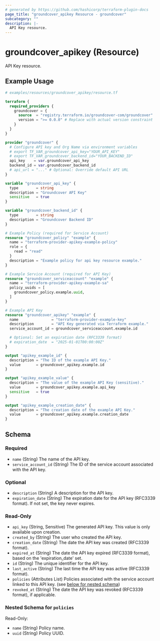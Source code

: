 ```yaml
---
# generated by https://github.com/hashicorp/terraform-plugin-docs
page_title: "groundcover_apikey Resource - groundcover"
subcategory: ""
description: |-
  API Key resource.
---
```


# groundcover_apikey (Resource)

API Key resource.

## Example Usage

```terraform
# examples/resources/groundcover_apikey/resource.tf

terraform {
  required_providers {
    groundcover = {
      source  = "registry.terraform.io/groundcover-com/groundcover"
      version = ">= 0.0.0" # Replace with actual version constraint
    }
  }
}

provider "groundcover" {
  # Configure API key and Org Name via environment variables
  # export TF_VAR_groundcover_api_key="YOUR_API_KEY"
  # export TF_VAR_groundcover_backend_id="YOUR_BACKEND_ID"
  api_key    = var.groundcover_api_key
  backend_id = var.groundcover_backend_id
  # api_url = "..." # Optional: Override default API URL
}

variable "groundcover_api_key" {
  type        = string
  description = "Groundcover API Key"
  sensitive   = true
}

variable "groundcover_backend_id" {
  type        = string
  description = "Groundcover Backend ID"
}

# Example Policy (required for Service Account)
resource "groundcover_policy" "example" {
  name = "terraform-provider-apikey-example-policy"
  role = {
    read = "read"
  }
  description = "Example policy for api key resource example."
}

# Example Service Account (required for API Key)
resource "groundcover_serviceaccount" "example" {
  name = "terraform-provider-apikey-example-sa"
  policy_uuids = [
    groundcover_policy.example.uuid,
  ]
}

# Example API Key
resource "groundcover_apikey" "example" {
  name               = "terraform-provider-example-key"
  description        = "API Key generated via Terraform example."
  service_account_id = groundcover_serviceaccount.example.id

  # Optional: Set an expiration date (RFC3339 format)
  # expiration_date  = "2025-01-01T00:00:00Z"
}

output "apikey_example_id" {
  description = "The ID of the example API Key."
  value       = groundcover_apikey.example.id
}

output "apikey_example_value" {
  description = "The value of the example API Key (sensitive)."
  value       = groundcover_apikey.example.api_key
  sensitive   = true
}

output "apikey_example_creation_date" {
  description = "The creation date of the example API Key."
  value       = groundcover_apikey.example.creation_date
}
```

<!-- schema generated by tfplugindocs -->
## Schema

### Required

- `name` (String) The name of the API key.
- `service_account_id` (String) The ID of the service account associated with the API key.

### Optional

- `description` (String) A description for the API key.
- `expiration_date` (String) The expiration date for the API key (RFC3339 format). If not set, the key never expires.

### Read-Only

- `api_key` (String, Sensitive) The generated API key. This value is only available upon creation.
- `created_by` (String) The user who created the API key.
- `creation_date` (String) The date the API key was created (RFC3339 format).
- `expired_at` (String) The date the API key expired (RFC3339 format), based on the 'expiration_date' set.
- `id` (String) The unique identifier for the API key.
- `last_active` (String) The last time the API key was active (RFC3339 format).
- `policies` (Attributes List) Policies associated with the service account linked to this API key. (see [below for nested schema](#nestedatt--policies))
- `revoked_at` (String) The date the API key was revoked (RFC3339 format), if applicable.

<a id="nestedatt--policies"></a>
### Nested Schema for `policies`

Read-Only:

- `name` (String) Policy name.
- `uuid` (String) Policy UUID.
